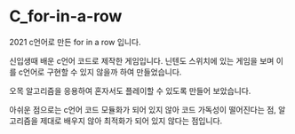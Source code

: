 # C_for-in-a-row
2021 c언어로 만든 for in a row 입니다.

신입생때 배운 c언어 코드로 제작한 게임입니다. 닌텐도 스위치에 있는 게임을 보며 이를 c언어로 구현할 수 있지 않을까 하여 만들었습니다.

오목 알고리즘을 응용하여 혼자서도 플레이할 수 있도록 만들어 보았습니다.

아쉬운 점으로는 c언어 코드 모듈화가 되어 있지 않아 코드 가독성이 떨어진다는 점, 알고리즘을 제대로 배우지 않아 최적화가 되어 있지 않다는 점입니다.
